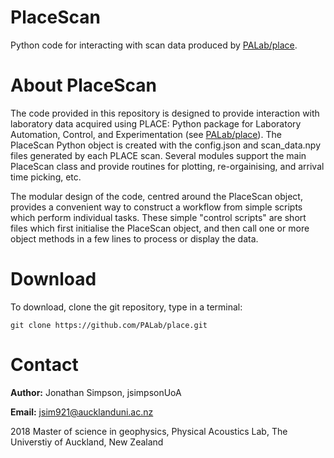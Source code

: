 # PlaceScan
Python code for interacting with scan data produced by [PALab/place](https://github.com/PALab/place).

# About PlaceScan
The code provided in this repository is designed to provide interaction with laboratory data acquired using PLACE: Python package for Laboratory Automation, Control, and Experimentation (see [PALab/place](https://github.com/PALab/place)). The PlaceScan Python object is created with the config.json and scan_data.npy files generated by each PLACE scan. Several modules support the main PlaceScan class and provide routines for plotting, re-orgainising, and arrival time picking, etc.

The modular design of the code, centred around the PlaceScan object, provides a convenient way to construct a workflow from simple scripts which perform individual tasks. These simple "control scripts" are short files which first initialise the PlaceScan object, and then call one or more object methods in a few lines to process or display the data.

# Download

To download, clone the git repository, type in a terminal:

```
git clone https://github.com/PALab/place.git
```

# Contact
__Author:__ Jonathan Simpson, jsimpsonUoA

__Email:__ jsim921@aucklanduni.ac.nz

2018 Master of science in geophysics, Physical Acoustics Lab,
The Universtiy of Auckland, New Zealand
